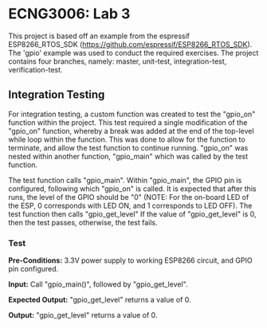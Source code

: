 # ECNG3006: Lab 3
This project is based off an example from the espressif ESP8266_RTOS_SDK (https://github.com/espressif/ESP8266_RTOS_SDK). The 'gpio' example was used to conduct the required exercises. The project contains four branches, namely: master, unit-test, integration-test, verification-test.

## Integration Testing
For integration testing, a custom function was created to test the "gpio_on" function within the project. This test required a single modification of the "gpio_on" function, whereby a break was added at the end of the top-level while loop within the function. This was done to allow for the function to terminate, and allow the test function to continue running. "gpio_on" was nested within another function, "gpio_main" which was called by the test function.

The test function calls "gpio_main". Within "gpio_main", the GPIO pin is configured, following which "gpio_on" is called. It is expected that after this runs, the level of the GPIO should be "0" (NOTE: For the on-board LED of the ESP, 0 corresponds with LED ON, and 1 corresponds to LED OFF). The test function then calls "gpio_get_level" If the value of "gpio_get_level" is 0, then the test passes, otherwise, the test fails.

### Test
**Pre-Conditions:** 3.3V power supply to working ESP8266 circuit, and GPIO pin configured.

**Input:** Call "gpio_main()", followed by "gpio_get_level".

**Expected Output:** "gpio_get_level" returns a value of 0.

**Output:** "gpio_get_level" returns a value of 0.
